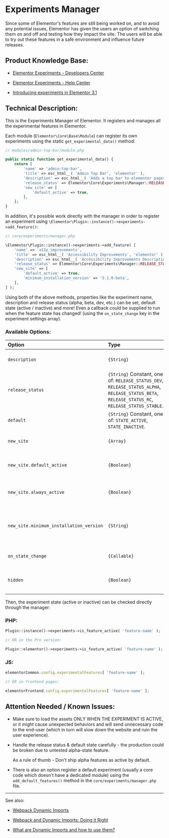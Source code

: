 # Experiments Manager

Since some of Elementor's features are still being worked on, and to avoid any potential issues,
Elementor has given the users an option of switching them on and off and testing how they impact the site.
The users will be able to try out these features in a safe environment and influence future releases.

## Product Knowledge Base:

- [Elementor Experiments - Developers Center](https://developers.elementor.com/elementor-experiments/)


- [Elementor Experiments - Help Center](https://elementor.com/help/features/experiments/)


- [Introducing experiments in Elementor 3.1](https://elementor.com/blog/introducing-elementor-3-1/)


## Technical Description:

This is the Experiments Manager of Elementor. It registers and manages all the experimental features in Elementor.

Each module (`Elementor\Core\Base\Module`) can register its own experiments using the static `get_experimental_data()` method:

```PHP
// modules/admin-top-bar/module.php

public static function get_experimental_data() {
	return [
		'name' => 'admin-top-bar',
		'title' => esc_html__( 'Admin Top Bar', 'elementor' ),
		'description' => esc_html__( 'Adds a top bar to elementor pages in admin area.', 'elementor' ),
		'release_status' => Elementor\Core\Experiments\Manager::RELEASE_STATUS_BETA,
		'new_site' => [
			'default_active' => true,
		],
	];
}
```

In addition, it's possible work directly with the manager in order to register an experiment using `\Elementor\Plugin::instance()->experiments->add_feature()`:

```PHP
// core/experiments/manager.php

\Elementor\Plugin::instance()->experiments->add_feature( [
	'name' => 'a11y_improvements',
	'title' => esc_html__( 'Accessibility Improvements', 'elementor' ),
	'description' => esc_html__( 'Accessibility Improvements Description', 'elementor' ),
	'release_status' => Elementor\Core\Experiments\Manager::RELEASE_STATUS_BETA,
	'new_site' => [
		'default_active' => true,
		'minimum_installation_version' => '3.1.0-beta',
	],
] );
```

Using both of the above methods, properties like the experiment name, description and release status (alpha, beta, dev, etc.) can be set,
default state (active / inactive) and more! Even a callback could be supplied to run when the feature state has changed! 
(using the `on_state_change` key in the experiment settings array).

### Available Options:
| Option                                    | Type																																						| Default					| Description
|:------------------------------------------| :---------------------------------------------------------------------------------------------------------------------------------------------------------| :-------------------------| :-------------  
| `description`                       	    | `{String}`																																				| `''`						| Description that will be shown in the admin panel.
| `release_status`                    	    | `{String}` Constant, one of: `RELEASE_STATUS_DEV`, `RELEASE_STATUS_ALPHA`, `RELEASE_STATUS_BETA`, `RELEASE_STATUS_RC`, `RELEASE_STATUS_STABLE`.			| `RELEASE_STATUS_ALPHA`	| Experiment release status.
| `default`                    		  	    | `{String}` Constant, one of: `STATE_ACTIVE`, `STATE_INACTIVE`.																							| `STATE_INACTIVE`			| Default state (active/inactive). 
| `new_site`                    	  	    | `{Array}`																																					| 							| Experiment settings for new sites.
| `new_site.default_active`                 | `{Boolean}`																																				| `false`					| Whether the experiment is active by default.
| `new_site.always_active`			  	    | `{Boolean}`																																				| `false`					| Whether the experiment is active and the state immutable.
| `new_site.minimum_installation_version`	| `{String}`																																				| `null`					| Minimum version to determine if the current installation is a new one. 
| `on_state_change`							| `{Callable}`																																				| `null`					| A callback that runs on each state change. 
| `hidden`							        | `{Boolean}`																																				| `null`					| Whether the experiment is displayed to the end user.

Then, the experiment state (active or inactive) can be checked directly through the manager:

### PHP:
```php
Plugin::instance()->experiments->is_feature_active( 'feature-name' );

// OR in the Pro version:

Plugin::elementor()->experiments->is_feature_active( 'feature-name' );
```

### JS:
```js
elementorCommon.config.experimentalFeatures[ 'feature-name' ];

// OR in frontend pages:

elementorFrontend.config.experimentalFeatures[ 'feature-name' ];
```


## Attention Needed / Known Issues:

- Make sure to load the assets ONLY WHEN THE EXPERIMENT IS ACTIVE, or it might cause unexpected behaviors and will send
  unnecessary code to the end-user (which in turn will slow down the website and ruin the user experience).
  

- Handle the release status & default state carefully - the production could be broken due to untested alpha-state feature.

  As a rule of thumb - Don't ship alpha features as active by default. 


- There is also an option register a default experiment (usually a core code which doesn't have a dedicated module) using the
  `add_default_features()` method in the `core/experiments/manager.php` file.


___

See also:

- [Webpack Dynamic Imports](https://webpack.js.org/guides/code-splitting/#dynamic-imports)
  

- [Webpack and Dynamic Imports: Doing it Right](https://medium.com/front-end-weekly/webpack-and-dynamic-imports-doing-it-right-72549ff49234)


- [What are Dynamic Imports and how to use them?](https://www.initialyze.com/blog/2020/11/what-are-dynamic-imports-and-how-to-use-them/)
